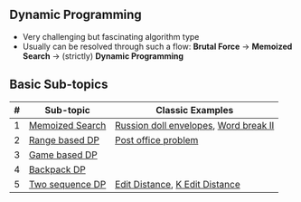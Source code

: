 **Dynamic Programming**
---
* Very challenging but fascinating algorithm type
* Usually can be resolved through such a flow: **Brutal Force** -> **Memoized Search** -> (strictly) **Dynamic Programming**

**Basic Sub-topics**
---
| # | Sub-topic | Classic Examples |
|---| --------- | ---------------- |
|1|[Memoized Search](memoized_search/)| [Russion doll envelopes](memoized_search/russian_doll_envelopes.cpp), [Word break II](memoized_search/word_break_ii.cpp)
|2|[Range based DP](range_based_dp/)| [Post office problem](range_based_dp/post_office_problem.cpp)
|3|[Game based DP](game_based_dp/)|
|4|[Backpack DP](backpack_questions/)|
|5|[Two sequence DP](two_sequence_dp/)| [Edit Distance](two_sequence_dp/edit_distance.cpp), [K Edit Distance](two_sequence_dp/k_edit_distance.cpp)